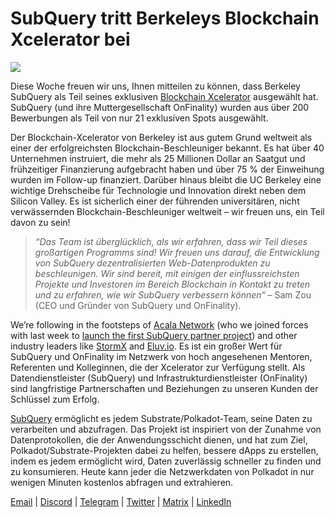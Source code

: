 # SubQuery tritt Berkeleys Blockchain Xcelerator bei

![](https://miro.medium.com/max/1400/0*gYUy-1COtbpLV1X1)


Diese Woche freuen wir uns, Ihnen mitteilen zu können, dass Berkeley SubQuery als Teil seines exklusiven [Blockchain Xcelerator](https://www.xcelerator.berkeley.edu/) ausgewählt hat. SubQuery (und ihre Muttergesellschaft OnFinality) wurden aus über 200 Bewerbungen als Teil von nur 21 exklusiven Spots ausgewählt.

Der Blockchain-Xcelerator von Berkeley ist aus gutem Grund weltweit als einer der erfolgreichsten Blockchain-Beschleuniger bekannt. Es hat über 40 Unternehmen instruiert, die mehr als 25 Millionen Dollar an Saatgut und frühzeitiger Finanzierung aufgebracht haben und über 75 % der Einweihung wurden im Follow-up finanziert. Darüber hinaus bleibt die UC Berkeley eine wichtige Drehscheibe für Technologie und Innovation direkt neben dem Silicon Valley. Es ist sicherlich einer der führenden universitären, nicht verwässernden Blockchain-Beschleuniger weltweit – wir freuen uns, ein Teil davon zu sein!

> _“Das Team ist überglücklich, als wir erfahren, dass wir Teil dieses großartigen Programms sind! Wir freuen uns darauf, die Entwicklung von SubQuery dezentralisierten Web-Datenprodukten zu beschleunigen. Wir sind bereit, mit einigen der einflussreichsten Projekte und Investoren im Bereich Blockchain in Kontakt zu treten und zu erfahren, wie wir SubQuery verbessern können“_ – Sam Zou (CEO und Gründer von SubQuery und OnFinality).

We’re following in the footsteps of [Acala Network](https://acala.network) (who we joined forces with last week to [launch the first SubQuery partner project](https://subquery.medium.com/subquery-integrates-acala-to-aggregate-and-serve-defi-data-to-polkadot-and-kusama-builders-fc9af6a7aae1)) and other industry leaders like [StormX](https://stormx.io) and [Eluv.io](https://eluv.io). Es ist ein großer Wert für SubQuery und OnFinality im Netzwerk von hoch angesehenen Mentoren, Referenten und Kolleginnen, die der Xcelerator zur Verfügung stellt. Als Datendienstleister (SubQuery) und Infrastrukturdienstleister (OnFinality) sind langfristige Partnerschaften und Beziehungen zu unseren Kunden der Schlüssel zum Erfolg.

[SubQuery](https://www.subquery.network/) ermöglicht es jedem Substrate/Polkadot-Team, seine Daten zu verarbeiten und abzufragen. Das Projekt ist inspiriert von der Zunahme von Datenprotokollen, die der Anwendungsschicht dienen, und hat zum Ziel, Polkadot/Substrate-Projekten dabei zu helfen, bessere dApps zu erstellen, indem es jedem ermöglicht wird, Daten zuverlässig schneller zu finden und zu konsumieren. Heute kann jeder die Netzwerkdaten von Polkadot in nur wenigen Minuten kostenlos abfragen und extrahieren.

[Email](mailto:hello@subquery.network) | [Discord](https://discord.com/invite/78zg8aBSMG) | [Telegram](https://t.me/subquerynetwork) | [Twitter](https://twitter.com/subquerynetwork) | [Matrix](https://matrix.to/#/#subquery:matrix.org) | [LinkedIn](https://www.linkedin.com/company/subquery)

